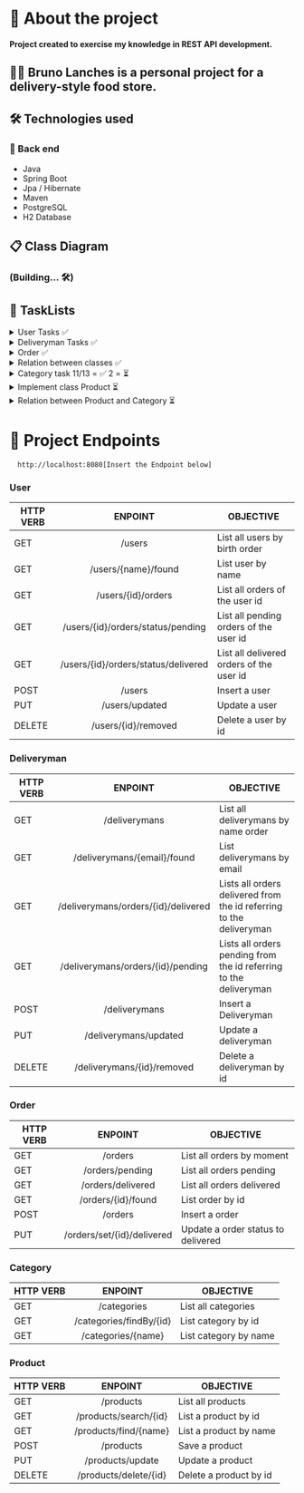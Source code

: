 # 🎯 About the project

#### Project created to exercise my knowledge in REST API development.

## 🛵🍕 Bruno Lanches is a personal project for a delivery-style food store.

## 🛠 Technologies used

### 🧱 Back end

- Java
- Spring Boot
- Jpa / Hibernate
- Maven
- PostgreSQL
- H2 Database


## 📋 Class Diagram

### (Building... 🛠)


## 📝 TaskLists

<details>
      <summary> User Tasks  ✅</summary>
      
- [X] Implement User classe
      
- [X] Implement DTO
      
- [X] Implement UserRepository
      
- [X] Implement UserMapper
      
- [X] Implement UserService
      <ul>
    <li> - [X] findAllByBirthDateOrderASC()</li>
    <li> - [X] findByName()</li>
    <li> - [X] insert()</li>
    <li> - [X] update()</li>
    <li> - [X] delete()</li>
    <li> - [X] findAllOrdersByUserId()</li>
    <li> - [X] findAllOrderByUserIdStatusPending()</li>
    <li> - [X] findAllOrderByUserIdStatusDelivered()</li>
      </ul>      
  
- [X] Implement UserController
- [X] Implement UserExceptions
- [X] Implement Validations in the UserService class
</details>

<details>
      <summary>  Deliveryman Tasks ✅</summary>
      
- [X] Implement Deliveryman classe
      
- [X] Implement DTO
      
- [X] Implement DeliverymanRepository
      
- [X] Implement DeliverymanMapper
      
- [X] Implement DeliverymanService
      <ul>
    <li> - [X] findAllDeliverymanByNameASC()</li>
    <li> - [X] findAllOrdersByDeliverymaIdDelivered()</li>
    <li> - [X] findAllOrdersByDeliverymanIdPending()</li>
    <li> - [X] findByEmail()</li>
    <li> - [X] insert()</li>
    <li> - [X] update()</li>
    <li> - [X] delete()</li>
- [X] Implement DeliverymanController
- [X] Implement DeliverymanExceptions
- [X] Implement Validations in the DeliverymanService class
</details>

<details>
      <summary>  Order ✅ </summary>
      
- [X] Implement OrderStatus Enumeration     
     
- [X] Implement Order classe
      
- [X] Implement DTO
      
- [X] Implement OrderRepository
      
- [X] Implement OrderMapper
      
- [X] Implement OrderService
      <ul>
    <li> - [X] findAllOrdersByInstantASC()</li>
    <li> - [X] findAllOrdersByStatusPENDINGOrderByMomentASC()</li>
    <li> - [X] findAllOrdersByStatusDELIVEREDOrderByMomentASC()</li>
    <li> - [X] findById()</li>
    <li> - [X] insert()</li>
    <li> - [X] setDelivered() </li>
    <li> - [ building... 🔨 ] pagedSearch() </li>       
      </ul>
- [X] Implement OrderController
- [X] Implement OrderExceptions
- [X] Implement Validations in the OrderService class
 
</details>

<details>
      <summary> Relation between classes ✅ </summary>
     <ul>
           <li>- [X] Implement relation between ORDER-USER-DELIVERYMAN</li>
      </ul>
</details>
      
      
<details>
      <summary>  Category task 11/13 =  ✅ 2  = ⏳ </summary>
      
      
      
 - [X] Implement Category classe
      
- [X] Implement Seed Category SQL
      
- [X] Implement DTO
      
- [X] Implement CategoryRepository
      
- [X] Implement CategoryService
      <ul>
    <li> - [X] findAllCategories()</li> 
         <li> - [X] findCategoryById()</li>
            <li> - [X] findCategortByName()</li>
            <li> - [ ⏳ ] findAllProductsByCategoryId() </li>
             <li> - [  ⏳ ] findAllProductsByCategoryName() </li>
      </ul>
- [X] Implement CategoryController
- [X] Implement CategoryExceptions
- [X] Implement Validations in the CategoryService class
 
</details>
      
 <details>
      <summary> Implement class Product ⏳  </summary>
       
- [X] Implement Product classe
      
- [X] Implement Seed Product SQL
      
- [X] Implement DTO
       
- [X] Implement ProductMapper
      
- [ ] Implement ProductRepository
      
- [ ] Implement ProductService
      <ul>
     <li> - [ ] findAllProducts()</li> 
     <li> - [ ] findProductByName()</li>
     <li> - [ ] findProductById()</li>
     <li> - [ ] insert() </li>
     <li> - [ ] update() </li>
     <li> - [ ] delete() </li>
      </ul>
- [ ] Implement ProductController
- [ ] Implement ProductExceptions
- [ ] Implement Validations in the ProductService class
</details>
      
<details>
      <summary> Relation between Product and Category ⏳ </summary>
     <ul>
           <li>- [ ] Implement relation between Product and Category </li>
      </ul>
</details>

      
      





# 📌 Project Endpoints


      http://localhost:8080[Insert the Endpoint below]
      
      
      
### User 

| HTTP VERB 	|       ENPOINT       	| OBJECTIVE                     	|
|-----------	|:-------------------:	|-------------------------------	|
| GET       	| /users              	| List all users by birth order 	|
| GET       	| /users/{name}/found 	| List user by name             	|
| GET       	| /users/{id}/orders 	| List all orders of the user id    |
| GET       	| /users/{id}/orders/status/pending 	| List all pending orders of the user id            	|
| GET       	| /users/{id}/orders/status/delivered  	|  List all delivered orders of the user id          	|
| POST      	| /users               	| Insert a user                 	|
| PUT       	| /users/updated       	| Update a user                 	|
| DELETE    	| /users/{id}/removed  	| Delete a user by id           	|



### Deliveryman 

| HTTP VERB 	|       ENPOINT       	| OBJECTIVE                     	|
|-----------	|:-------------------:	|-------------------------------	|
| GET       	| /deliverymans              	| List all deliverymans by name order 	|
| GET       	| /deliverymans/{email}/found 	| List  deliverymans by  email              	|
| GET       	| /deliverymans/orders/{id}/delivered	| Lists all orders delivered from the id referring to the deliveryman             	|
| GET       	|/deliverymans/orders/{id}/pending	| Lists all orders pending from the id referring to the deliveryman             	|
| POST      	| /deliverymans            	| Insert a Deliveryman                	|
| PUT       	|/deliverymans/updated      	|  Update a deliveryman                  	|
| DELETE    	| /deliverymans/{id}/removed  	| Delete a deliveryman by id           	|


### Order

| HTTP VERB 	|       ENPOINT      	| OBJECTIVE                 	|
|-----------	|:------------------:	|---------------------------	|
| GET       	| /orders            	| List all orders by moment 	|
| GET       	| /orders/pending    	| List all orders pending   	|
| GET       	| /orders/delivered  	| List all orders delivered 	|
| GET       	| /orders/{id}/found 	| List order by id          	|
| POST      	| /orders            	| Insert a order            	|
| PUT      	| /orders/set/{id}/delivered            	| Update a order status to delivered             	|
      
      

### Category
      
| HTTP VERB 	|       ENPOINT      	| OBJECTIVE             	|
|-----------	|:------------------:	|-----------------------	|
| GET       	| /categories        	| List all categories   	|
| GET       	| /categories/findBy/{id}   	| List category by id   	|
| GET       	| /categories/{name} 	| List category by name 	|
      
      
      
### Product
| HTTP VERB 	|        ENPOINT        	| OBJECTIVE              	|
|-----------	|:---------------------:	|------------------------	|
| GET       	| /products             	| List all products      	|
| GET       	| /products/search/{id} 	| List a product by id   	|
| GET       	| /products/find/{name} 	| List a product by name 	|
| POST      	| /products             	| Save a product         	|
| PUT       	| /products/update      	| Update a product       	|
| DELETE    	| /products/delete/{id} 	| Delete a product by id 	|


